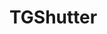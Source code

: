 <!-- TGShutter.md --- 
;; 
;; Description: 
;; Author: Hongyi Wu(吴鸿毅)
;; Email: wuhongyi@qq.com 
;; Created: 六 9月 15 13:29:36 2018 (+0800)
;; Last-Updated: 六 9月 15 13:29:45 2018 (+0800)
;;           By: Hongyi Wu(吴鸿毅)
;;     Update #: 1
;; URL: http://wuhongyi.cn -->

# TGShutter

<!-- TGShutter.md ends here -->
